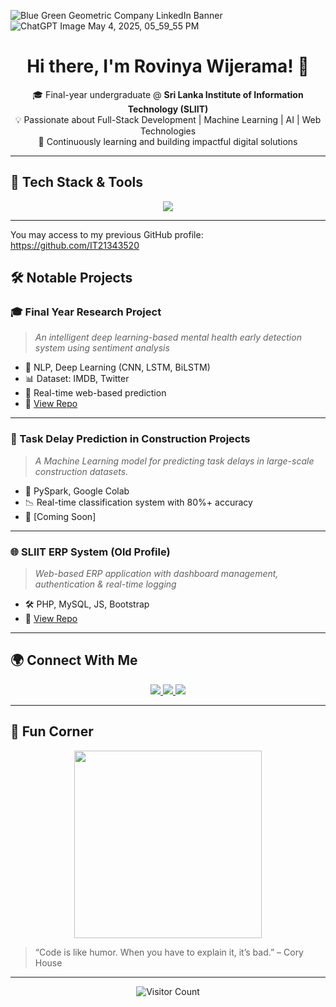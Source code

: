 ![Blue Green Geometric Company LinkedIn Banner](https://github.com/user-attachments/assets/2461d43c-f2e6-46be-b4a8-1a645c7ec426)
![ChatGPT Image May 4, 2025, 05_59_55 PM](https://github.com/user-attachments/assets/c81e9dfc-63bb-492d-9a72-da8fc79d897e)


<h1 align="center">Hi there, I'm Rovinya Wijerama! 👋</h1>

<p align="center">
  🎓 Final-year undergraduate @ <strong>Sri Lanka Institute of Information Technology (SLIIT)</strong><br/>
  💡 Passionate about Full-Stack Development | Machine Learning | AI | Web Technologies<br/>
  🌱 Continuously learning and building impactful digital solutions<br/>
</p>

---

## 🔧 Tech Stack & Tools

<p align="center">
  <img src="https://skillicons.dev/icons?i=html,css,js,react,php,java,python,mysql,mongodb,firebase,c,cpp,figma&theme=light" />
</p>

---

You may access to my previous GitHub profile: https://github.com/IT21343520

## 🛠️ Notable Projects

### 🎓 Final Year Research Project
> *An intelligent deep learning-based mental health early detection system using sentiment analysis*
- 🧠 NLP, Deep Learning (CNN, LSTM, BiLSTM)
- 📊 Dataset: IMDB, Twitter
- 💬 Real-time web-based prediction
- 🔗 [View Repo](https://github.com/rovinyawijeramaofficial/Mental-Health-Detection-System)

---

### 💼 Task Delay Prediction in Construction Projects
> *A Machine Learning model for predicting task delays in large-scale construction datasets.*
- 📁 PySpark, Google Colab
- 📉 Real-time classification system with 80%+ accuracy
- 🔗 [Coming Soon]

---

### 🌐 SLIIT ERP System (Old Profile)
> *Web-based ERP application with dashboard management, authentication & real-time logging*
- 🛠️ PHP, MySQL, JS, Bootstrap
- 🔗 [View Repo](https://github.com/IT21343520/SLIIT-ERP-System)

---

## 🌍 Connect With Me

<p align="center">
  <a href="https://www.linkedin.com/in/rovinya-wijerama-785964215/">
    <img src="https://img.shields.io/badge/LinkedIn-blue?style=for-the-badge&logo=linkedin&logoColor=white" />
  </a>
  <a href="https://www.credly.com/users/rovinya-wijerama">
    <img src="https://img.shields.io/badge/Credly-orange?style=for-the-badge&logo=credly&logoColor=white" />
  </a>
  <a href="mailto:your.email@example.com">
    <img src="https://img.shields.io/badge/Email-me-red?style=for-the-badge&logo=gmail&logoColor=white" />
  </a>
</p>

---

## 🎉 Fun Corner

<p align="center">
  <img src="https://media.giphy.com/media/qgQUggAC3Pfv687qPC/giphy.gif" width="300" />
</p>

> “Code is like humor. When you have to explain it, it’s bad.” – Cory House

---

<p align="center">
  <img src="https://visitor-badge.laobi.icu/badge?page_id=rovinyawijeramaofficial" alt="Visitor Count" />
</p>

